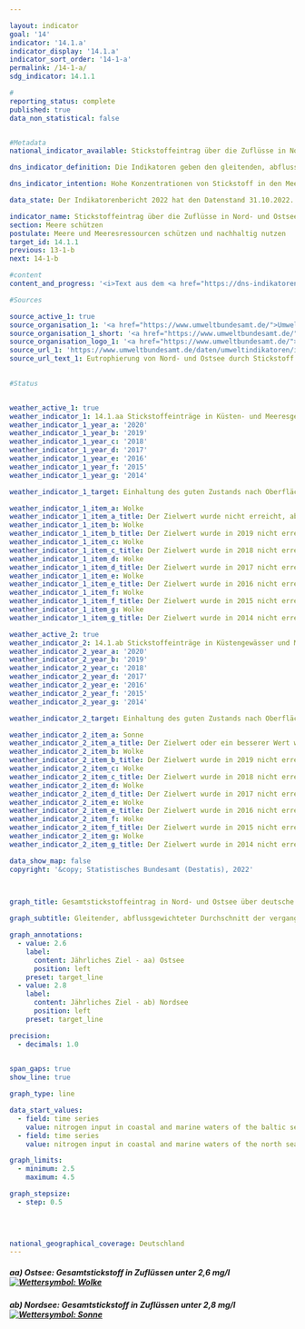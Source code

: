 ```yaml
---

layout: indicator    
goal: '14'    
indicator: '14.1.a'    
indicator_display: '14.1.a'    
indicator_sort_order: '14-1-a'    
permalink: /14-1-a/    
sdg_indicator: 14.1.1    

#
reporting_status: complete    
published: true    
data_non_statistical: false    


#Metadata    
national_indicator_available: Stickstoffeintrag über die Zuflüsse in Nord- und Ostsee    

dns_indicator_definition: Die Indikatoren geben den gleitenden, abflussgewichteten Durchschnitt der letzten 5&nbsp;Jahre der Stickstoffkonzentrationen in Milligramm (<abbr title="Milligramm">mg</abbr>) Stickstoff pro Liter (<abbr title="Liter">l</abbr>) Wasserabfluss von Flüssen in die Nord- und Ostsee an.<sup>1</sup><br><br><small><sup>1</sup>Für die Nordsee sind dies die Flüsse Eider, Elbe, Ems, Weser, Rhein, Treene, Aarlau, Bongsieler Kanal und Miele. Für die Ostsee sind dies die Peene, Trave, Warnow, Langballigau, Füsinger Au, Koseler Au, Schwentine, Kossau, Goddesdorfer Au, Oldenburger Graben, Aalbeck, Schwartau, Lippingau, Hagener Au, Barthe, Duvenbaek, Hellbach, Maurine, Recknitz, Ryck, Stepenitz, Uecker, Wallensteingraben und Zarow.</small>    

dns_indicator_intention: Hohe Konzentrationen von Stickstoff in den Meeren können zu Eutrophierungseffekten wie Sauerstoffmangel und dadurch zum Verlust an Biodiversität und zur Zerstörung von Fisch-Aufzugsgebieten führen. Daher soll der Eintrag von Stickstoff unter 2,8 <abbr title="Milligramm">mg</abbr> Stickstoff pro Liter Abfluss für die in die Nordsee einmündenden Flüsse und unter 2,6 <abbr title="Milligramm">mg</abbr> Stickstoff pro Liter für die in die Ostsee einmündenden Flüsse liegen. Dies entspricht den im Rahmen der Umsetzung der Wasserrahmenrichtlinie vereinbarten Bewirtschaftungszielen der Oberflächengewässerverordnung sowie den Zielen der Meeresstrategie-Rahmenrichtlinie und des Ostseeaktionsplans.    

data_state: Der Indikatorenbericht 2022 hat den Datenstand 31.10.2022. Die Daten auf dieser Plattform werden regelmäßig aktualisiert, sodass online aktuellere Daten verfügbar sein können als im <a href="https://dns-indikatoren.de/assets/publications/reports/de/2022.pdf">Indikatorenbericht 2022</a> veröffentlicht.    

indicator_name: Stickstoffeintrag über die Zuflüsse in Nord- und Ostsee    
section: Meere schützen    
postulate: Meere und Meeresressourcen schützen und nachhaltig nutzen    
target_id: 14.1.1    
previous: 13-1-b    
next: 14-1-b    

#content     
content_and_progress: '<i>Text aus dem <a href="https://dns-indikatoren.de/assets/publications/reports/de/2022.pdf">Indikatorenbericht 2022&nbsp;</a></i><br><br>Eine Hauptursache für den Stickstoffeintrag über die Zuflüsse in Nord- und Ostsee ist der Stickstoffüberschuss in der Landwirtschaft, der in Indikator <a href="https://dnsUpgradeEnvironment.github.io/dns-indicators/2-1-a">2.1.a</a> gemessen wird. Neben Stickstoff führt auch Phosphor zur Eutrophierung. Die Phosphorbelastung der Flüsse wird in Indikator <a href="https://dnsUpgradeEnvironment.github.io/dns-indicators/6-1-a">6.1.a</a> separat betrachtet.<br><br>Berechnungsgrundlage für diesen Indikator bilden einerseits Messdaten zu Stickstoffkonzentrationen, andererseits Messdaten zum Wasserabfluss kleiner und großer Nord- und Ostseezuflüsse, die das Umweltbundesamt nach Angaben der Länder und Flussgebietsgemeinschaften zusammenstellt. Dabei werden auch kleinere Flüsse berücksichtigt, die nicht direkt in die Nord- beziehungsweise Ostsee, sondern in einen größeren Fluss münden. Hier sind die Messstellen so gewählt, dass jeweils die Daten der letzten Messstellen vor dem Zusammenfließen beider Flüsse berücksichtigt werden. Berücksichtigt wird darüber hinaus auch der Rhein, der nicht in Deutschland mündet. Hier werden die Werte an dem Punkt gemessen, wo der Rhein Deutschland verlässt (Messstelle bei Kleve, Ortsteil Bimmen).<br><br>Die Stickstoffkonzentrationen der einzelnen Flüsse werden abflussgewichtet gemittelt, sodass große Flüsse mit großen Wasserabflussmengen den Durchschnitt stärker beeinflussen als kleine Flüsse. Damit einzelne Extremereignisse wie Hochwasser oder Dürre, die punktuell zu sehr hohen oder sehr niedrigen Stickstoffeinträgen führen, die Darstellung der Entwicklung nicht verzerren, werden die Werte als gleitender Fünfjahresdurchschnitt betrachtet.<br><br>Die abflussgewichtete Stickstoffkonzentration über alle Nord- und Ostseezuflüsse zeigte seit Beginn der Zeitreihe einen abnehmenden Trend, wobei der Rückgang der Konzentrationen in der Nordsee ausgeprägter war als in der Ostsee. Im Mittel 2013-2017&nbsp;erreichten die Nordseezuflüsse eine Konzentration von 3,0 <abbr title="Milligramm pro Liter">mg/l</abbr>. Die Zuflüsse der Ostsee erreichten im Zeitraum 2015-2019&nbsp;eine Konzentration von 3,2 <abbr title="Milligramm pro Liter">mg/l</abbr>. Zum Erreichen eines guten Zustands gemäß der Oberflächengewässerverordnung ist es jedoch erforderlich, dass jeder einzelne Fluss den Bewirtschaftungszielwert einhält.<br><br>Von den großen Ostseezuflüssen Peene, Trave und Warnow erreichte nur die Warnow 2015-2019&nbsp;bereits den Bewirtschaftungszielwert. Für alle drei Flüsse zeigte sich jedoch ein deutlicher Rückgang der Fünfjahresdurchschnitte der Konzentrationen. Für die Trave fiel dieser Rückgang am stärksten aus. Bei den kleinen Ostseezuflüssen liegen die Stickstoffkonzentrationen mit bis zu 6,1 <abbr title="Milligramm pro Liter">mg/l</abbr> teilweise noch um ein Vielfaches über dem Bewirtschaftungszielwert.<br><br>Bei den Nordseezuflüssen erreichte 2013-2017&nbsp;nur der Rhein den Bewirtschaftungszielwert. Für alle großen Nordseezuflüsse waren die Fünfjahresdurchschnitte der Konzentrationen rückläufig. Bei den kleinen Nordseezuflüssen lagen die Stickstoffkonzentrationen im Zeitraum 2013-2017&nbsp;in der Bandbreite zwischen 2,9&nbsp;und 3,6 <abbr title="Milligramm pro Liter">mg/l</abbr>. Insgesamt wird derzeit also weder für die Nord- noch für die Ostsee eine dauerhafte und flächendeckende Einhaltung der Bewirtschaftungszielwerte erreicht.'    

#Sources    

source_active_1: true
source_organisation_1: '<a href="https://www.umweltbundesamt.de/">Umweltbundesamt</a>'
source_organisation_1_short: '<a href="https://www.umweltbundesamt.de/">Umweltbundesamt</a>'
source_organisation_logo_1: '<a href="https://www.umweltbundesamt.de/"><img src="https://dnsUpgradeEnvironment.github.io/dns-indicators/public/OrgImgDe/uba.png" alt="Umweltbundesamt" title=" Klicken Sie hier um zur Homepage der Organisation Umweltbundesamt zu gelangen." style="height:60px; width:148px; border: transparent"/></a>'
source_url_1: 'https://www.umweltbundesamt.de/daten/umweltindikatoren/indikator-eutrophierung-der-meere'
source_url_text_1: Eutrophierung von Nord- und Ostsee durch Stickstoff
    

#Status    


weather_active_1: true
weather_indicator_1: 14.1.aa Stickstoffeinträge in Küsten- und Meeresgewässer der Ostsee
weather_indicator_1_year_a: '2020'
weather_indicator_1_year_b: '2019'
weather_indicator_1_year_c: '2018'
weather_indicator_1_year_d: '2017'
weather_indicator_1_year_e: '2016'
weather_indicator_1_year_f: '2015'
weather_indicator_1_year_g: '2014'

weather_indicator_1_target: Einhaltung des guten Zustands nach Oberflächengewässerverordnung (Jahresmittelwerte für Gesamtstickstoff bei in die Ostsee mündenden Flüssen sollen 2,6&nbsp;Milligramm pro Liter nicht überschreiten)

weather_indicator_1_item_a: Wolke
weather_indicator_1_item_a_title: Der Zielwert wurde nicht erreicht, aber die durchschnittliche Entwicklung weist in die gewünschte Richtung.
weather_indicator_1_item_b: Wolke
weather_indicator_1_item_b_title: Der Zielwert wurde in 2019 nicht erreicht, aber die durchschnittliche Entwicklung wies in die gewünschte Richtung.
weather_indicator_1_item_c: Wolke
weather_indicator_1_item_c_title: Der Zielwert wurde in 2018 nicht erreicht, aber die durchschnittliche Entwicklung wies in die gewünschte Richtung.
weather_indicator_1_item_d: Wolke
weather_indicator_1_item_d_title: Der Zielwert wurde in 2017 nicht erreicht, aber die durchschnittliche Entwicklung wies in die gewünschte Richtung.
weather_indicator_1_item_e: Wolke
weather_indicator_1_item_e_title: Der Zielwert wurde in 2016 nicht erreicht, aber die durchschnittliche Entwicklung wies in die gewünschte Richtung.
weather_indicator_1_item_f: Wolke
weather_indicator_1_item_f_title: Der Zielwert wurde in 2015 nicht erreicht, aber die durchschnittliche Entwicklung wies in die gewünschte Richtung.
weather_indicator_1_item_g: Wolke
weather_indicator_1_item_g_title: Der Zielwert wurde in 2014 nicht erreicht, aber die durchschnittliche Entwicklung wies in die gewünschte Richtung.

weather_active_2: true
weather_indicator_2: 14.1.ab Stickstoffeinträge in Küstengewässer und Meeresgewässer der Nordsee
weather_indicator_2_year_a: '2020'
weather_indicator_2_year_b: '2019'
weather_indicator_2_year_c: '2018'
weather_indicator_2_year_d: '2017'
weather_indicator_2_year_e: '2016'
weather_indicator_2_year_f: '2015'
weather_indicator_2_year_g: '2014'

weather_indicator_2_target: Einhaltung des guten Zustands nach Oberflächengewässerverordnung (Jahresmittelwerte für Gesamtstickstoff bei in die Nordsee mündenden Flüssen sollen 2,8&nbsp;Milligramm pro Liter nicht überschreiten)

weather_indicator_2_item_a: Sonne
weather_indicator_2_item_a_title: Der Zielwert oder ein besserer Wert wurde im letzten Jahr erreicht und die durchschnittliche Veränderung deutet nicht in Richtung einer Verschlechterung.
weather_indicator_2_item_b: Wolke
weather_indicator_2_item_b_title: Der Zielwert wurde in 2019 nicht erreicht, aber die durchschnittliche Entwicklung wies in die gewünschte Richtung.
weather_indicator_2_item_c: Wolke
weather_indicator_2_item_c_title: Der Zielwert wurde in 2018 nicht erreicht, aber die durchschnittliche Entwicklung wies in die gewünschte Richtung.
weather_indicator_2_item_d: Wolke
weather_indicator_2_item_d_title: Der Zielwert wurde in 2017 nicht erreicht, aber die durchschnittliche Entwicklung wies in die gewünschte Richtung.
weather_indicator_2_item_e: Wolke
weather_indicator_2_item_e_title: Der Zielwert wurde in 2016 nicht erreicht, aber die durchschnittliche Entwicklung wies in die gewünschte Richtung.
weather_indicator_2_item_f: Wolke
weather_indicator_2_item_f_title: Der Zielwert wurde in 2015 nicht erreicht, aber die durchschnittliche Entwicklung wies in die gewünschte Richtung.
weather_indicator_2_item_g: Wolke
weather_indicator_2_item_g_title: Der Zielwert wurde in 2014 nicht erreicht, aber die durchschnittliche Entwicklung wies in die gewünschte Richtung.    

data_show_map: false    
copyright: '&copy; Statistisches Bundesamt (Destatis), 2022'    

    

graph_title: Gesamtstickstoffeintrag in Nord- und Ostsee über deutsche Zuflüsse    

graph_subtitle: Gleitender, abflussgewichteter Durchschnitt der vergangenen 5&nbsp;Jahre    

graph_annotations:
  - value: 2.6
    label:
      content: Jährliches Ziel - aa) Ostsee
      position: left
    preset: target_line
  - value: 2.8
    label:
      content: Jährliches Ziel - ab) Nordsee
      position: left
    preset: target_line    

precision: 
  - decimals: 1.0
        

span_gaps: true    
show_line: true    

graph_type: line    

data_start_values: 
  - field: time series
    value: nitrogen input in coastal and marine waters of the baltic sea
  - field: time series
    value: nitrogen input in coastal and marine waters of the north sea    

graph_limits: 
  - minimum: 2.5
    maximum: 4.5    

graph_stepsize: 
  - step: 0.5
        

            

national_geographical_coverage: Deutschland    
---
```



<div>
  <div class="my-header">
    <h5>aa) Ostsee: Gesamtstickstoff in Zuflüssen unter 2,6&nbsp;mg/l
      <a href="https://dnsUpgradeEnvironment.github.io/dns-indicators/status"><img src="https://g205sdgs.github.io/sdg-indicators/public/Wettersymbole/Wolke.png" title="Der Zielwert wurde in 2020 (Datenstand 31.09.2022) nicht erreicht, aber die durchschnittliche Entwicklung wies in die gewünschte Richtung." alt="Wettersymbol: Wolke"/>
      </a>
    </h5>
  </div>
  <div class="my-header-note">
  </div>
</div>
<div>
  <div class="my-header">
    <h5>ab) Nordsee: Gesamtstickstoff in Zuflüssen unter 2,8&nbsp;mg/l
      <a href="https://dnsUpgradeEnvironment.github.io/dns-indicators/status"><img src="https://g205sdgs.github.io/sdg-indicators/public/Wettersymbole/Sonne.png" title="Der Zielwert oder ein besserer Wert wurde in 2020 (Datenstand 31.09.2022) erreicht und die durchschnittliche Veränderung deutete nicht in Richtung einer Verschlechterung." alt="Wettersymbol: Sonne"/>
      </a>
    </h5>
  </div>
  <div class="my-header-note">
  </div>
</div>